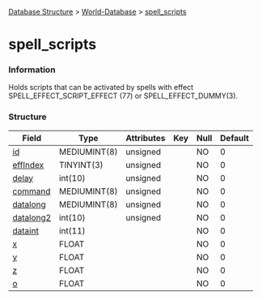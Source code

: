 [Database Structure](Database-Structure) > [World-Database](World-Database) > [spell_scripts](spell_scripts)

# spell\_scripts

### Information

Holds scripts that can be activated by spells with effect SPELL\_EFFECT\_SCRIPT\_EFFECT (77) or SPELL\_EFFECT\_DUMMY(3).

### Structure

| Field                            | Type         | Attributes   | Key | Null | Default |
|----------------------------------|--------------|--------------|-----|------|---------|
| [id](scripts#id)                 | MEDIUMINT(8) | unsigned     |     | NO   | 0       |
| [effIndex](scripts#effindex)     | TINYINT(3)   | unsigned     |     | NO   | 0       |
| [delay](scripts#delay)           | int(10)      | unsigned     |     | NO   | 0       |
| [command](scripts#command)       | MEDIUMINT(8) | unsigned     |     | NO   | 0       |
| [datalong](scripts#otherfields)  | MEDIUMINT(8) | unsigned     |     | NO   | 0       |
| [datalong2](scripts#otherfields) | int(10)      | unsigned     |     | NO   | 0       |
| [dataint](scripts#otherfields)   | int(11)      |              |     | NO   | 0       |
| [x](scripts#otherfields)         | FLOAT        |              |     | NO   | 0       |
| [y](scripts#otherfields)         | FLOAT        |              |     | NO   | 0       |
| [z](scripts#otherfields)         | FLOAT        |              |     | NO   | 0       |
| [o](scripts#otherfields)         | FLOAT        |              |     | NO   | 0       |

